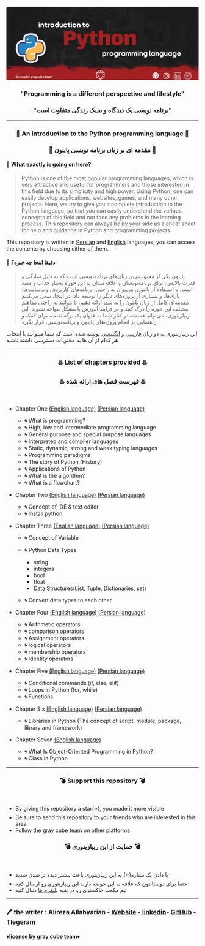 
![Alt text](src/F3.png)

<h3 align="center">"Programming is a different perspective and lifestyle"</h3>
<h3 align="center">"برنامه نویسی یک دیدگاه و سبک زندگی متفاوت است"</h3>

***

<h3 align="center">💢 An introduction to the Python programming language 💢</h3>
<h3 align="center">💢 مقدمه ای بر زبان برنامه نویسی پایتون 💢</h3>

#### 🔷 What exactly is going on here?
> Python is one of the most popular programming languages, which is very attractive and useful for programmers and those interested in this field due to its simplicity and high power. Using Python, one can easily develop applications, websites, games, and many other projects.
Here, we try to give you a complete introduction to the Python language, so that you can easily understand the various concepts of this field and not face any problems in the learning process.
This repository can always be by your side as a cheat sheet for help and guidance in Python and programming projects.

This repository is written in [Persian](https://github.com/graymicro/introduction-to-the-Python-programming-language/tree/master/Persian%20language) and [English](https://github.com/graymicro/introduction-to-the-Python-programming-language/tree/master/English%20language) languages, you can access the contents by choosing either of them.

#### 🔷 دقیقا اینجا چه خبره؟
> پایتون یکی از محبوب‌ترین زبان‌های برنامه‌نویسی است که به دلیل سادگی و قدرت بالایش، برای برنامه‌نویسان و علاقه‌مندان به این حوزه بسیار جذاب و مفید است. با استفاده از پایتون، می‌توان به راحتی، برنامه‌های کاربردی، وب‌سایت‌ها، بازی‌ها، و بسیاری از پروژه‌های دیگر را توسعه داد.
در اینجا، سعی می‌کنیم مقدمه‌ای کامل از زبان پایتون را به شما ارائه دهیم، تا بتوانید به راحتی مفاهیم مختلف این حوزه را درک کنید و در فرایند آموزش با مشکل مواجه نشوید.
این ریپازیتوری، می‌تواند همیشه در کنار شما به عنوان یک برگه تقلب، برای کمک و راهنمایی در انجام پروژه‌های پایتون و برنامه‌نویسی، قرار بگیرد.

این ریپازیتوری به دو زبان [فارسی](https://github.com/graymicro/introduction-to-the-Python-programming-language/tree/master/Persian%20language) و [انگلیسی](https://github.com/graymicro/introduction-to-the-Python-programming-language/tree/master/English%20language) نوشته شده است که شما میتوانید با انتخاب هر کدام از آن ها به محتویات دسترسی داشته باشید 


***

<h3 align="center">♨️ List of chapters provided ♨️</h3>
<h3 align="center">♨️ فهرست فصل های ارائه شده ♨️</h3>
<br />


- Chapter One [(English language)](https://github.com/graymicro/introduction-to-the-Python-programming-language/tree/master/English%20language/Chapter%20One)  [(Persian language)](https://github.com/graymicro/introduction-to-the-Python-programming-language/tree/master/Persian%20language/Chapter%20One)

  -  🌀 What is programming?
  -  🌀 High, low and intermediate programming language
  -  🌀 General purpose and special purpose languages
  -  🌀 Interpreted and compiler languages
  -  🌀 Static, dynamic, strong and weak typing languages
  -  🌀 Programming paradigms
  -  🌀 The story of Python (History)
  -  🌀 Applications of Python
  -  🌀 What is the algorithm? 
  -  🌀 What is a flowchart?

- Chapter Two [(English language)](https://github.com/graymicro/introduction-to-the-Python-programming-language/tree/master/English%20language/Chapter%20Two)  [(Persian language)](https://github.com/graymicro/introduction-to-the-Python-programming-language/tree/master/Persian%20language/Chapter%20Two)

  -  🌀 Concept of IDE & text editor
  -  🌀 Install python 

- Chapter Three [(English language)](https://github.com/graymicro/introduction-to-the-Python-programming-language/tree/master/English%20language/Chapter%20Three)  [(Persian language)](https://github.com/graymicro/introduction-to-the-Python-programming-language/tree/master/Persian%20language/Chapter%20Three)

  -  🌀 Concept of Variable 
  -  🌀 Python Data Types
  
     - string 
     - integers 
     - bool 
     - float
     - Data Structures(List, Tuple, Dictionaries, set)
     
   - 🌀 Convert data types to each other
  
- Chapter Four [(English language)](https://github.com/graymicro/introduction-to-the-Python-programming-language/tree/master/English%20language/Chapter%20Four/Operators)  [(Persian language)](https://github.com/graymicro/introduction-to-the-Python-programming-language/tree/master/Persian%20language/Chapter%20Four/Operators)


  -  🌀 Arithmetic operators 
  -  🌀 comparison operators
  -  🌀 Assignment operators
  -  🌀 logical operators 
  -  🌀 membership operators
  -  🌀 Identity operators 

- Chapter Five [(English language)](https://github.com/graymicro/introduction-to-the-Python-programming-language/tree/master/English%20language/Chapter%20Five)  [(Persian language)](https://github.com/graymicro/introduction-to-the-Python-programming-language/tree/master/Persian%20language/Chapter%20Five)


  - 🌀 Conditional commands (if, else, elif)
  - 🌀 Loops in Python (for, while)
  - 🌀 Functions 

- Chapter Six [(English language)](https://github.com/graymicro/introduction-to-the-Python-programming-language/tree/master/English%20language/Chapter%20Six)  [(Persian language)](https://github.com/graymicro/introduction-to-the-Python-programming-language/tree/master/Persian%20language/Chapter%20Six)


  - 🌀 Libraries in Python (The concept of script, module, package, library and framework)

- Chapter Seven [(English language)](https://github.com/graymicro/introduction-to-the-Python-programming-language/tree/master/English%20language/Chapter%20Seven)  

    - 🌀 What Is Object-Oriented Programming in Python?
    - 🌀 Class in Python

***

<h3 align="center">💣 Support this repository 💣</h3>
<br />

- By giving this repository a star(⭐️), you made it more visible
- Be sure to send this repository to your friends who are interested in this area
- Follow the gray cube team on other platforms

<h3 align="center">💣 حمایت از این ریپازیتوری 💣</h3>
<br />

- با دادن یک ستاره(⭐️) به این ریپازیتوری باعث بیشتر دیده تر شدن شدید
- حتما برای دوستانتون که علاقه به این حوضه دارند این ریپازیتوری رو ارسال کنید 
- تیم مکعب خاکستری رو در بقیه [پلتفرم ها](https://graycubeteam.github.io/) دنبال کنید 

***
### 🖊 the writer : Alireza Allahyarian - [Website](http://microhex.info/) - [linkedin](https://www.linkedin.com/in/alireza-allahyarian-658658258/)- [GitHub](https://github.com/graymicro) - [Tlegeram](https://t.me/graycubeteam) 

#### **[♦️license by gray cube team♦️](graycubeteam.github.io)**


